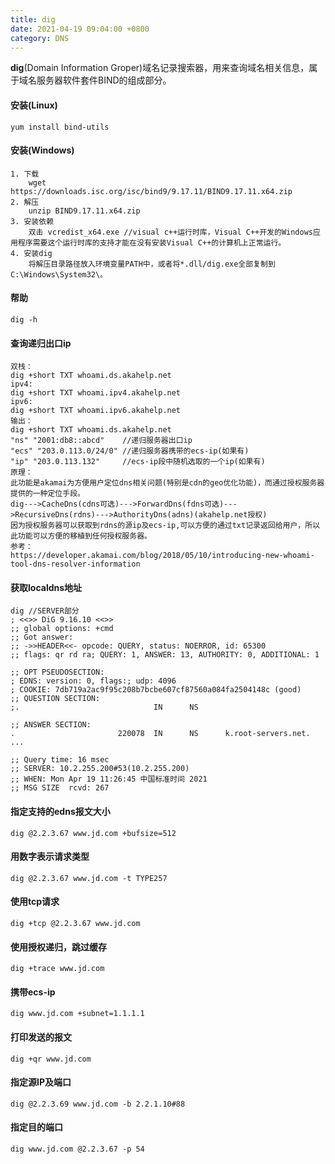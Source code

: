 ```yaml
---
title: dig
date: 2021-04-19 09:04:00 +0800
category: DNS
---
```


**dig**(Domain Information Groper)域名记录搜索器，用来查询域名相关信息，属于域名服务器软件套件BIND的组成部分。

#### 安装(Linux)
```
yum install bind-utils
```
#### 安装(Windows)
```
1. 下载
    wget https://downloads.isc.org/isc/bind9/9.17.11/BIND9.17.11.x64.zip
2. 解压
    unzip BIND9.17.11.x64.zip
3. 安装依赖
    双击 vcredist_x64.exe //visual c++运行时库，Visual C++开发的Windows应用程序需要这个运行时库的支持才能在没有安装Visual C++的计算机上正常运行。
4. 安装dig
    将解压目录路径放入环境变量PATH中，或者将*.dll/dig.exe全部复制到C:\Windows\System32\。
```
#### 帮助
```
dig -h
```
#### 查询递归出口ip
```
双栈：
dig +short TXT whoami.ds.akahelp.net 
ipv4:
dig +short TXT whoami.ipv4.akahelp.net 
ipv6:
dig +short TXT whoami.ipv6.akahelp.net
输出：
dig +short TXT whoami.ds.akahelp.net 
"ns" "2001:db8::abcd"    //递归服务器出口ip
"ecs" "203.0.113.0/24/0" //递归服务器携带的ecs-ip(如果有)
"ip" "203.0.113.132"     //ecs-ip段中随机选取的一个ip(如果有)
原理：
此功能是akamai为方便用户定位dns相关问题(特别是cdn的geo优化功能)，而通过授权服务器提供的一种定位手段。
dig--->CacheDns(cdns可选)--->ForwardDns(fdns可选)--->RecursiveDns(rdns)--->AuthorityDns(adns)(akahelp.net授权)
因为授权服务器可以获取到rdns的源ip及ecs-ip,可以方便的通过txt记录返回给用户，所以此功能可以方便的移植到任何授权服务器。
参考：
https://developer.akamai.com/blog/2018/05/10/introducing-new-whoami-tool-dns-resolver-information
```
#### 获取localdns地址
```
dig //SERVER部分
; <<>> DiG 9.16.10 <<>>
;; global options: +cmd
;; Got answer:
;; ->>HEADER<<- opcode: QUERY, status: NOERROR, id: 65300
;; flags: qr rd ra; QUERY: 1, ANSWER: 13, AUTHORITY: 0, ADDITIONAL: 1

;; OPT PSEUDOSECTION:
; EDNS: version: 0, flags:; udp: 4096
; COOKIE: 7db719a2ac9f95c208b7bcbe607cf87560a084fa2504148c (good)
;; QUESTION SECTION:
;.                              IN      NS

;; ANSWER SECTION:
.                       220078  IN      NS      k.root-servers.net.
...

;; Query time: 16 msec
;; SERVER: 10.2.255.200#53(10.2.255.200)
;; WHEN: Mon Apr 19 11:26:45 中国标准时间 2021
;; MSG SIZE  rcvd: 267
```
#### 指定支持的edns报文大小
```
dig @2.2.3.67 www.jd.com +bufsize=512
```
#### 用数字表示请求类型
```
dig @2.2.3.67 www.jd.com -t TYPE257
```
#### 使用tcp请求
```
dig +tcp @2.2.3.67 www.jd.com
```
#### 使用授权递归，跳过缓存
```
dig +trace www.jd.com
```
#### 携带ecs-ip
```
dig www.jd.com +subnet=1.1.1.1
```
#### 打印发送的报文
```
dig +qr www.jd.com
```
#### 指定源IP及端口
```
dig @2.2.3.69 www.jd.com -b 2.2.1.10#88
```
#### 指定目的端口
```
dig www.jd.com @2.2.3.67 -p 54
```
